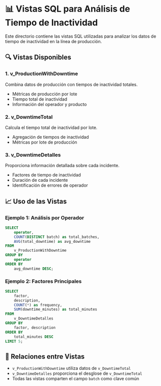 # 📊 Vistas SQL para Análisis de Tiempo de Inactividad

Este directorio contiene las vistas SQL utilizadas para analizar los datos de tiempo de inactividad en la línea de producción.

## 🔍 Vistas Disponibles

### 1. v_ProductionWithDowntime
Combina datos de producción con tiempos de inactividad totales.
- Métricas de producción por lote
- Tiempo total de inactividad
- Información del operador y producto

### 2. v_DowntimeTotal
Calcula el tiempo total de inactividad por lote.
- Agregación de tiempos de inactividad
- Métricas por lote de producción

### 3. v_DowntimeDetalles
Proporciona información detallada sobre cada incidente.
- Factores de tiempo de inactividad
- Duración de cada incidente
- Identificación de errores de operador

## 📈 Uso de las Vistas

### Ejemplo 1: Análisis por Operador
```sql
SELECT 
    operator,
    COUNT(DISTINCT batch) as total_batches,
    AVG(total_downtime) as avg_downtime
FROM 
    v_ProductionWithDowntime
GROUP BY 
    operator
ORDER BY 
    avg_downtime DESC;
```

### Ejemplo 2: Factores Principales
```sql
SELECT 
    factor,
    description,
    COUNT(*) as frequency,
    SUM(downtime_minutes) as total_minutes
FROM 
    v_DowntimeDetalles
GROUP BY 
    factor, description
ORDER BY 
    total_minutes DESC
LIMIT 5;
```

## 🔗 Relaciones entre Vistas
- `v_ProductionWithDowntime` utiliza datos de `v_DowntimeTotal`
- `v_DowntimeDetalles` proporciona el desglose de `v_DowntimeTotal`
- Todas las vistas comparten el campo `batch` como clave común
